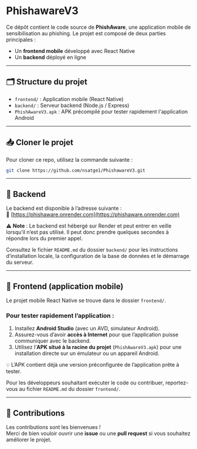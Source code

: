 # PhishawareV3

Ce dépôt contient le code source de **PhishAware**, une application mobile de sensibilisation au phishing. Le projet est composé de deux parties principales :

- Un **frontend mobile** développé avec React Native
- Un **backend** déployé en ligne

---

## 🗂️ Structure du projet

- `frontend/` : Application mobile (React Native)
- `backend/` : Serveur backend (Node.js / Express)
- `PhishAwareV3.apk` : APK précompilé pour tester rapidement l'application Android

---

## 📥 Cloner le projet

Pour cloner ce repo, utilisez la commande suivante :

```bash
git clone https://github.com/nsatge1/PhishawareV3.git
```
---

## 🔧 Backend

Le backend est disponible à l’adresse suivante :  
🔗 [https://phishaware.onrender.com](https://phishaware.onrender.com)

⚠️ **Note** : Le backend est hébergé sur Render et peut entrer en veille lorsqu’il n’est pas utilisé. Il peut donc prendre quelques secondes à répondre lors du premier appel.

Consultez le fichier `README.md` du dossier `backend/` pour les instructions d’installation locale, la configuration de la base de données et le démarrage du serveur.

---

## 📱 Frontend (application mobile)

Le projet mobile React Native se trouve dans le dossier `frontend/`.

### Pour tester rapidement l’application :

1. Installez **Android Studio** (avec un AVD, simulateur Android).
2. Assurez-vous d’avoir **accès à Internet** pour que l’application puisse communiquer avec le backend.
3. Utilisez l’**APK situé à la racine du projet** (`PhishAwareV3.apk`) pour une installation directe sur un émulateur ou un appareil Android.

💡 L’APK contient déjà une version préconfigurée de l’application prête à tester.

Pour les développeurs souhaitant exécuter le code ou contribuer, reportez-vous au fichier `README.md` du dossier `frontend/`.

---

## 🤝 Contributions

Les contributions sont les bienvenues !  
Merci de bien vouloir ouvrir une **issue** ou une **pull request** si vous souhaitez améliorer le projet.
